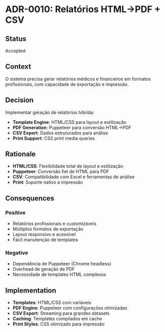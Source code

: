 # ADR-0010: Relatórios HTML→PDF + CSV

## Status
Accepted

## Context
O sistema precisa gerar relatórios médicos e financeiros em formatos profissionais, com capacidade de exportação e impressão.

## Decision
Implementar geração de relatórios híbrida:
- **Template Engine**: HTML/CSS para layout e estilização
- **PDF Generation**: Puppeteer para conversão HTML→PDF
- **CSV Export**: Dados estruturados para análise
- **Print Support**: CSS print media queries

## Rationale
- **HTML/CSS**: Flexibilidade total de layout e estilização
- **Puppeteer**: Conversão fiel de HTML para PDF
- **CSV**: Compatibilidade com Excel e ferramentas de análise
- **Print**: Suporte nativo a impressão

## Consequences
### Positive
- Relatórios profissionais e customizáveis
- Múltiplos formatos de exportação
- Layout responsivo e acessível
- Fácil manutenção de templates

### Negative
- Dependência de Puppeteer (Chrome headless)
- Overhead de geração de PDF
- Necessidade de templates HTML complexos

## Implementation
- **Templates**: HTML/CSS com variáveis
- **PDF Engine**: Puppeteer com configurações otimizadas
- **CSV Export**: Streaming para grandes datasets
- **Caching**: Templates compilados em cache
- **Print Styles**: CSS otimizado para impressão
